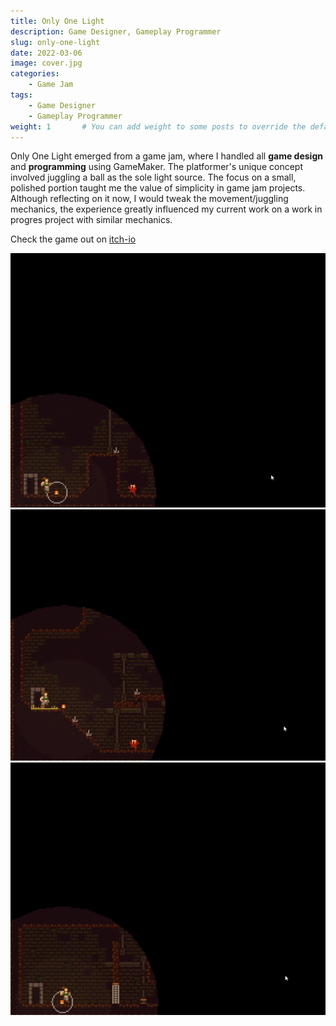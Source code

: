 ```yaml
---
title: Only One Light
description: Game Designer, Gameplay Programmer
slug: only-one-light
date: 2022-03-06
image: cover.jpg
categories:
    - Game Jam
tags:
    - Game Designer
    - Gameplay Programmer
weight: 1       # You can add weight to some posts to override the default sorting (date descending)
---
```


Only One Light emerged from a game jam, where I handled all **game design** and **programming** using GameMaker. The platformer's unique concept involved juggling a ball as the sole light source. The focus on a small, polished portion taught me the value of simplicity in game jam projects. Although reflecting on it now, I would tweak the movement/juggling mechanics, the experience greatly influenced my current work on a work in progres project with similar mechanics.

Check the game out on [itch-io](https://joaosdev.itch.io/only-one-light)

![GIF 1](o1.gif) ![GIF 2](o2.gif) ![GIF 3](o3.gif)